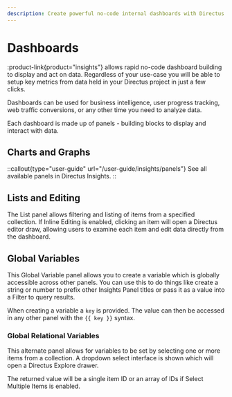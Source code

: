 ```yaml
---
description: Create powerful no-code internal dashboards with Directus Insights with flexible and extensible panels.
---
```


# Dashboards

:product-link{product="insights"} allows rapid no-code dashboard building to display and act on data. Regardless of your use-case you will be able to setup key metrics from data held in your Directus project in just a few clicks.

Dashboards can be used for business intelligence, user progress tracking, web traffic conversions, or any other time you need to analyze data.

Each dashboard is made up of panels - building blocks to display and interact with data.

<!-- TODO: dashboard -->

## Charts and Graphs

<!-- TODO: grid of available charts and graphs -->

::callout{type="user-guide" url="/user-guide/insights/panels"}
See all available panels in Directus Insights.
::

## Lists and Editing

<!-- TODO: IMAGE OF INLINE EDITOR -->

The List panel allows filtering and listing of items from a specified collection. If Inline Editing is enabled, clicking an item will open a Directus editor draw, allowing users to examine each item and edit data directly from the dashboard.

## Global Variables

This Global Variable panel allows you to create a variable which is globally accessible across other panels. You can use this to do things like create a string or number to prefix other Insights Panel titles or pass it as a value into a Filter to query results.

When creating a variable a `key` is provided. The value can then be accessed in any other panel with the `{{ key }}` syntax.

### Global Relational Variables

This alternate panel allows for variables to be set by selecting one or more items from a collection. A dropdown select interface is shown which will open a Directus Explore drawer.

The returned value will be a single item ID or an array of IDs if Select Multiple Items is enabled.
